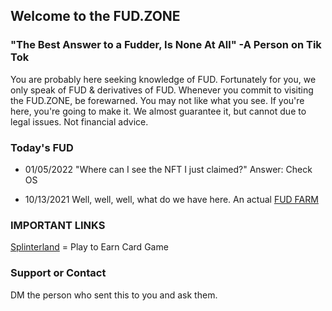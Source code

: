 ## Welcome to the FUD.ZONE

### "The Best Answer to a Fudder, Is None At All" -A Person on Tik Tok

You are probably here seeking knowledge of FUD. Fortunately for you, we only speak of FUD & derivatives of FUD. Whenever you commit to visiting the FUD.ZONE, be forewarned. You may not like what you see. If you're here, you're going to make it. We almost guarantee it, but cannot due to legal issues. Not financial advice. 


### Today's FUD 

+ 01/05/2022 "Where can I see the NFT I just claimed?" Answer: Check OS 

+ 10/13/2021 Well, well, well, what do we have here. An actual [FUD FARM](https://twitter.com/FudFarm)

### IMPORTANT LINKS

[Splinterland](https://splinterlands.com?ref=freeglobetrekker) = Play to Earn Card Game 

### Support or Contact

DM the person who sent this to you and ask them. 
